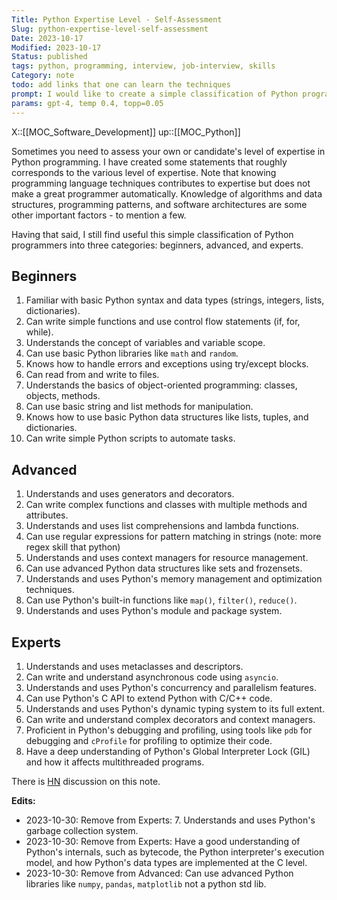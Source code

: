 ```yaml
---
Title: Python Expertise Level - Self-Assessment
Slug: python-expertise-level-self-assessment
Date: 2023-10-17
Modified: 2023-10-17
Status: published
tags: python, programming, interview, job-interview, skills 
Category: note
todo: add links that one can learn the techniques
prompt: I would like to create a simple classification of Python programmers into 3 categories beginners, advanced, and experts. Use simple claims to describe programmers in each category and that makes this category distinct from other categories. Exemplary statements uses generators, knows how to use decorators, etc. Give me at least 10 statements for each level of advancement.
params: gpt-4, temp 0.4, topp=0.05
---
```


X::[[MOC_Software_Development]]
up::[[MOC_Python]]

Sometimes you need to assess your own or candidate's level of expertise in Python programming. I have created some statements that roughly corresponds to the various level of expertise. Note that knowing programming language techniques contributes to expertise but does not make a great programmer automatically. Knowledge of algorithms and data structures, programming patterns, and software architectures are some other important factors - to mention a few.

Having that said, I still find useful this simple classification of Python programmers into three categories: beginners, advanced, and experts.

## Beginners

1. Familiar with basic Python syntax and data types (strings, integers, lists, dictionaries).
2. Can write simple functions and use control flow statements (if, for, while).
3. Understands the concept of variables and variable scope.
4. Can use basic Python libraries like `math` and `random`.
5. Knows how to handle errors and exceptions using try/except blocks.
6. Can read from and write to files.
7. Understands the basics of object-oriented programming: classes, objects, methods.
8. Can use basic string and list methods for manipulation.
9. Knows how to use basic Python data structures like lists, tuples, and dictionaries.
10. Can write simple Python scripts to automate tasks.

## Advanced

1. Understands and uses generators and decorators.
2. Can write complex functions and classes with multiple methods and attributes.
3. Understands and uses list comprehensions and lambda functions.
4. Can use regular expressions for pattern matching in strings (note: more regex skill that python)
5. Understands and uses context managers for resource management.
6. Can use advanced Python data structures like sets and frozensets.
7. Understands and uses Python's memory management and optimization techniques.
8. Can use Python's built-in functions like `map()`, `filter()`, `reduce()`.
9. Understands and uses Python's module and package system.

## Experts

1. Understands and uses metaclasses and descriptors.
2. Can write and understand asynchronous code using `asyncio`.
3. Understands and uses Python's concurrency and parallelism features.
4. Can use Python's C API to extend Python with C/C++ code.
5. Understands and uses Python's dynamic typing system to its full extent.
6. Can write and understand complex decorators and context managers.
7. Proficient in Python's debugging and profiling, using tools like `pdb` for debugging and `cProfile` for profiling to optimize their code.
8. Have a deep understanding of Python's Global Interpreter Lock (GIL) and how it affects multithreaded programs.

There is [HN](https://news.ycombinator.com/item?id=38032092) discussion on this note.

**Edits:**

- 2023-10-30: Remove from Experts: 7. Understands and uses Python's garbage collection system.
- 2023-10-30: Remove from Experts: Have a good understanding of Python's internals, such as bytecode, the Python interpreter's execution model, and how Python's data types are implemented at the C level.
- 2023-10-30: Remove from Advanced: Can use advanced Python libraries like `numpy`, `pandas`, `matplotlib` not a python std lib.

